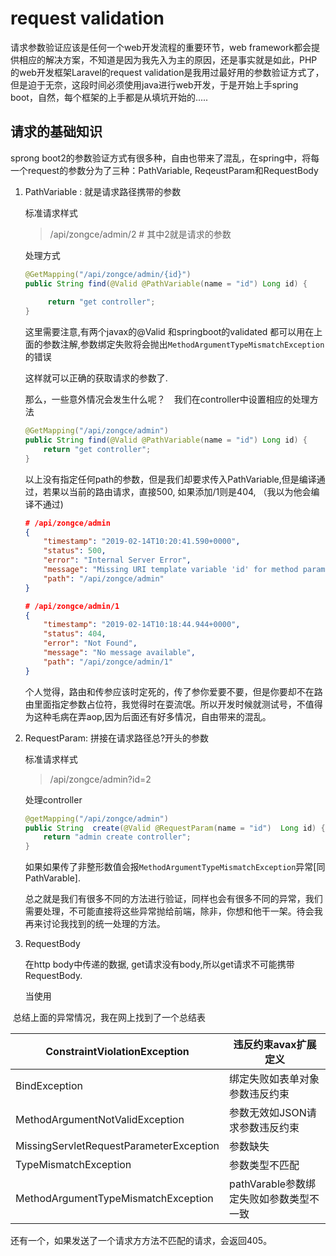 # request validation

请求参数验证应该是任何一个web开发流程的重要环节，web framework都会提供相应的解决方案，不知道是因为我先入为主的原因，还是事实就是如此，PHP的web开发框架Laravel的request validation是我用过最好用的参数验证方式了，但是迫于无奈，这段时间必须使用java进行web开发，于是开始上手spring boot，自然，每个框架的上手都是从填坑开始的.....

## 请求的基础知识

sprong boot2的参数验证方式有很多种，自由也带来了混乱，在spring中，将每一个request的参数分为了三种：PathVariable, ReqeustParam和RequestBody

1. PathVariable : 就是请求路径携带的参数

   标准请求样式

   > /api/zongce/admin/2    # 其中2就是请求的参数

   处理方式

   ```java
   @GetMapping("/api/zongce/admin/{id}")
   public String find(@Valid @PathVariable(name = "id") Long id) {
       
        return "get controller";
   }
   ```

   这里需要注意,有两个javax的@Valid 和springboot的validated 都可以用在上面的参数注解,参数绑定失败将会抛出``MethodArgumentTypeMismatchException``的错误

   这样就可以正确的获取请求的参数了.

   

   那么，一些意外情况会发生什么呢？　我们在controller中设置相应的处理方法

   ```java
   @GetMapping("/api/zongce/admin")
   public String find(@Valid @PathVariable(name = "id") Long id) {
       return "get controller";
   }
   ```

   以上没有指定任何path的参数，但是我们却要求传入PathVariable,但是编译通过，若果以当前的路由请求，直接500, 如果添加/1则是404, （我以为他会编译不通过)

   ```json
   # /api/zongce/admin
   {
       "timestamp": "2019-02-14T10:20:41.590+0000",
       "status": 500,
       "error": "Internal Server Error",
       "message": "Missing URI template variable 'id' for method parameter of type Long",
       "path": "/api/zongce/admin"
   }
   
   # /api/zongce/admin/1  
   {
       "timestamp": "2019-02-14T10:18:44.944+0000",
       "status": 404,
       "error": "Not Found",
       "message": "No message available",
       "path": "/api/zongce/admin/1"
   }
   ```

   个人觉得，路由和传参应该时定死的，传了参你爱要不要，但是你要却不在路由里面指定参数占位符，我觉得时在耍流氓。所以开发时候就测试号，不值得为这种毛病在弄aop,因为后面还有好多情况，自由带来的混乱。

2. RequestParam: 拼接在请求路径总?开头的参数

   标准请求样式

   > /api/zongce/admin?id=2

   处理controller

   ```java
   @getMapping("/api/zongce/admin")
   public String  create(@Valid @RequestParam(name = "id")  Long id) {
       return "admin create controller";
   }
   ```

   如果如果传了非整形数值会报``MethodArgumentTypeMismatchException``异常[同PathVarable]. 

   总之就是我们有很多不同的方法进行验证，同样也会有很多不同的异常，我们需要处理，不可能直接将这些异常抛给前端，除非，你想和他干一架。待会我再来讨论我找到的统一处理的方法。

3. RequestBody

   在http body中传递的数据, get请求没有body,所以get请求不可能携带RequestBody.

   当使用











​	总结上面的异常情况，我在网上找到了一个总结表

| ConstraintViolationException            | 违反约束avax扩展定义                    |
| --------------------------------------- | --------------------------------------- |
| BindException                           | 绑定失败如表单对象参数违反约束          |
| MethodArgumentNotValidException         | 参数无效如JSON请求参数违反约束          |
| MissingServletRequestParameterException | 参数缺失                                |
| TypeMismatchException                   | 参数类型不匹配                          |
| MethodArgumentTypeMismatchException     | pathVarable参数绑定失败如参数类型不一致 |

还有一个，如果发送了一个请求方方法不匹配的请求，会返回405。


